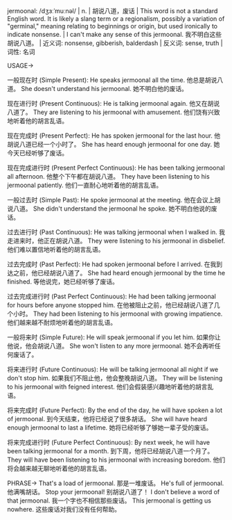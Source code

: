 jermoonal: /dʒɜːˈmuːnəl/ | n. | 胡说八道，废话 |  This word is not a standard English word. It is likely a slang term or a regionalism, possibly a variation of "germinal," meaning relating to beginnings or origin, but used ironically to indicate nonsense. | I can't make any sense of this jermoonal. 我不明白这些胡说八道。 | 近义词: nonsense, gibberish, balderdash | 反义词: sense, truth | 词性: 名词

USAGE->

一般现在时 (Simple Present):
He speaks jermoonal all the time.  他总是胡说八道。
She doesn't understand his jermoonal. 她不明白他的废话。

现在进行时 (Present Continuous):
He is talking jermoonal again. 他又在胡说八道了。
They are listening to his jermoonal with amusement. 他们饶有兴致地听着他的胡言乱语。

现在完成时 (Present Perfect):
He has spoken jermoonal for the last hour. 他胡说八道已经一个小时了。
She has heard enough jermoonal for one day. 她今天已经听够了废话。

现在完成进行时 (Present Perfect Continuous):
He has been talking jermoonal all afternoon. 他整个下午都在胡说八道。
They have been listening to his jermoonal patiently.  他们一直耐心地听着他的胡言乱语。

一般过去时 (Simple Past):
He spoke jermoonal at the meeting. 他在会议上胡说八道。
She didn't understand the jermoonal he spoke. 她不明白他说的废话。

过去进行时 (Past Continuous):
He was talking jermoonal when I walked in. 我走进来时，他正在胡说八道。
They were listening to his jermoonal in disbelief. 他们难以置信地听着他的胡言乱语。

过去完成时 (Past Perfect):
He had spoken jermoonal before I arrived. 在我到达之前，他已经胡说八道了。
She had heard enough jermoonal by the time he finished. 等他说完，她已经听够了废话。

过去完成进行时 (Past Perfect Continuous):
He had been talking jermoonal for hours before anyone stopped him.  在他被阻止之前，他已经胡说八道了几个小时。
They had been listening to his jermoonal with growing impatience. 他们越来越不耐烦地听着他的胡言乱语。

一般将来时 (Simple Future):
He will speak jermoonal if you let him. 如果你让他说，他会胡说八道。
She won't listen to any more jermoonal. 她不会再听任何废话了。

将来进行时 (Future Continuous):
He will be talking jermoonal all night if we don't stop him. 如果我们不阻止他，他会整晚胡说八道。
They will be listening to his jermoonal with feigned interest. 他们会假装感兴趣地听着他的胡言乱语。

将来完成时 (Future Perfect):
By the end of the day, he will have spoken a lot of jermoonal. 到今天结束，他将已经说了很多胡话。
She will have heard enough jermoonal to last a lifetime. 她将已经听够了够她一辈子受的废话。

将来完成进行时 (Future Perfect Continuous):
By next week, he will have been talking jermoonal for a month.  到下周，他将已经胡说八道一个月了。
They will have been listening to his jermoonal with increasing boredom.  他们将会越来越无聊地听着他的胡言乱语。


PHRASE->
That's a load of jermoonal. 那是一堆废话。
He's full of jermoonal. 他满嘴胡话。
Stop your jermoonal! 别胡说八道了！
I don't believe a word of that jermoonal. 我一个字也不相信那些废话。
This jermoonal is getting us nowhere. 这些废话对我们没有任何帮助。
